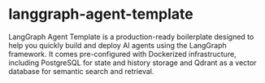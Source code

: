 # langgraph-agent-template
LangGraph Agent Template is a production-ready boilerplate designed to help you quickly build and deploy AI agents using the LangGraph framework. It comes pre-configured with Dockerized infrastructure, including PostgreSQL for state and history storage and Qdrant as a vector database for semantic search and retrieval.
